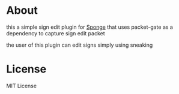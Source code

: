 # About
this a simple sign edit plugin for [Sponge](https://www.spongepowered.org) that uses
packet-gate as a dependency to capture sign edit packet

the user of this plugin can edit signs simply using sneaking

# License
MIT License